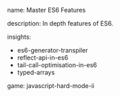 name: Master ES6 Features

description: In depth features of ES6.

insights:

- es6-generator-transpiler
- reflect-api-in-es6
- tail-call-optimisation-in-es6
- typed-arrays

game: javascript-hard-mode-ii
